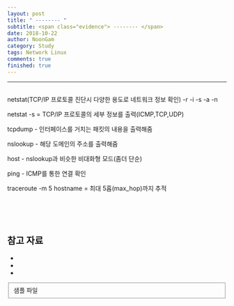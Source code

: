 ```yaml
---
layout: post
title: " -------- "
subtitle: <span class="evidence"> -------- </span>
date: 2018-10-22
author: NoonGam
category: Study
tags: Network Linux
comments: true
finished: true
---
```


---


##

netstat(TCP/IP 프로토콜 진단시 다양한 용도로 네트워크 정보 확인) -r -i -s -a -n

netstat -s = TCP/IP 프로토콜의 세부 정보를 출력(ICMP,TCP,UDP)

tcpdump - 인터페이스를 거치는 패킷의 내용을 출력해줌

nslookup - 해당 도메인의 주소를 출력해줌

host - nslookup과 비슷한 비대화형 모드(좀더 단순)

ping - ICMP를 통한 연결 확인

traceroute -m 5 hostname = 최대 5홉(max_hop)까지 추적




<br><br><br>

## 참고 자료
*
*
*
<fieldset id="gpg-fieldset">
 샘플 파일
</fieldset>
